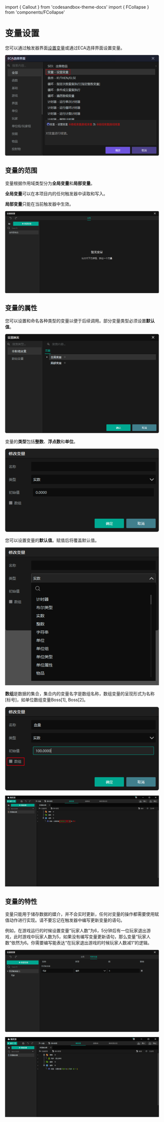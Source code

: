 import { Callout } from 'codesandbox-theme-docs'
import { FCollapse } from 'components/FCollapse'

# 变量设置

您可以通过触发器界面[设置变量](../../guides/Navigation/Trigger#触发器的界面)或通过ECA选择界面设置变量。

![E10](./img/E10.png)

## 变量的范围

变量根据作用域类型分为**全局变量**和**局部变量**。

**全局变量**可以在本项目内的任何触发器中读取和写入。

**局部变量**只能在当前触发器中生效。

![E11](./img/E11.png)

## 变量的属性

您可以设置和命名各种类型的变量以便于后续调用。部分变量类型必须设置**默认值**。

![E12](./img/E12.png)

变量的**类型**包括**整数**、**浮点数**和**单位**。

![E13](./img/E13.png)

您可以设置变量的**默认值**。赋值后将覆盖默认值。

![E14](./img/E14.png)

**数组**是数据的集合，集合内的变量名字是数组名称，数组变量的呈现形式为名称[标号]，如单位数组变量Boss[1], Boss[2]。

![E15](./img/E15.png)

![E16](./img/E16.png)

## 变量的特性

变量只能用于储存数据的媒介，并不会实时更新，任何对变量的操作都需要使用赋值动作进行实现。请不要忘记在触发器中编写更新变量的语句。

例如，在游戏运行的时候设置变量“玩家人数”为6，5分钟后有一位玩家退出游戏，此时游戏中玩家人数为5，如果没有编写变量更新语句，那么变量“玩家人数”依然为6。你需要编写能表达“在玩家退出游戏的时候玩家人数减1”的逻辑。

![E17](./img/E17.png)

![E18](./img/E18.png)
